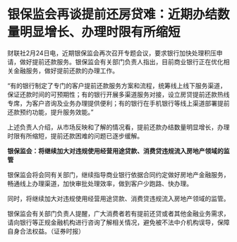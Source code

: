 # 银保监会再谈提前还房贷难：近期办结数量明显增长、办理时限有所缩短

财联社2月24日电，近期银保监会再次召开专题会议，要求银行加快处理积压申请，做好提前还款服务。银保监会有关部门负责人指出，目前商业银行正在优化相关金融服务，做好提前还款的办理工作。

“有的银行制定了专门的客户提前还款服务方案和流程，统筹线上线下服务渠道，保证还款时间的可预期性；有的银行开展多渠道服务对接，设立房贷提前还款热线专席，为客户咨询及业务办理提供便利；有的银行在手机银行等线上渠道部署提前还款预约功能，提升服务效能。”

上述负责人介绍，从市场反映和了解的情况看，提前还款办结数量明显增长，办理时限有所缩短，提前还款困难的问题已逐步缓解。

**银保监会：将继续加大对违规使用经营用途贷款、消费贷违规流入房地产领域的监管**

银保监会将会同有关部门，继续指导商业银行依据合同约定做好房地产金融服务，畅通线上办理渠道，加快审批处理效率，做到客户少跑路、快办理。

同时，将继续加大对违规使用经营用途贷款、消费贷违规流入房地产领域的监管。

银保监会有关部门负责人提醒，广大消费者若有提前还贷或者其他金融业务需求，请向银行等正规金融机构进行咨询了解相关情况，避免被不法中介机构误导，保障自身合法权益。（证券时报）


